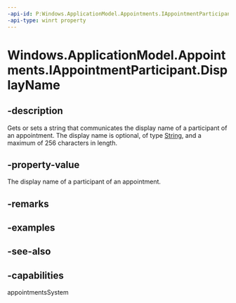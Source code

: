 ```yaml
---
-api-id: P:Windows.ApplicationModel.Appointments.IAppointmentParticipant.DisplayName
-api-type: winrt property
---
```


<!-- Property syntax
public string DisplayName { get;  set; }
-->

# Windows.ApplicationModel.Appointments.IAppointmentParticipant.DisplayName

## -description
Gets or sets a string that communicates the display name of a participant of an appointment. The display name is optional, of type [String](/dotnet/api/system.string?view=dotnet-uwp-10.0&preserve-view=true), and a maximum of 256 characters in length.

## -property-value
The display name of a participant of an appointment.

## -remarks

## -examples

## -see-also

## -capabilities
appointmentsSystem
